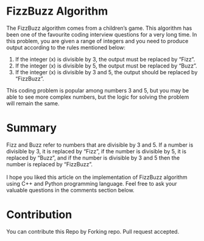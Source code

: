 # FizzBuzz Algorithm
The FizzBuzz algorithm comes from a children’s game. This algorithm has been one of the favourite coding interview questions for a very long time. In this problem, you are given a range of integers and you need to produce output according to the rules mentioned below:

1. If the integer (x) is divisible by 3, the output must be replaced by “Fizz”.
2. If the integer (x) is divisible by 5, the output must be replaced by “Buzz”.
3. If the integer (x) is divisible by 3 and 5, the output should be replaced by “FizzBuzz”.

This coding problem is popular among numbers 3 and 5, but you may be able to see more complex numbers, but the logic for solving the problem will remain the same.

# Summary
Fizz and Buzz refer to numbers that are divisible by 3 and 5. If a number is divisible by 3, it is replaced by “Fizz”, if the number is divisible by 5, it is replaced by “Buzz”, and if the number is divisible by 3 and 5 then the number is replaced by “FizzBuzz”.\
\
I hope you liked this article on the implementation of FizzBuzz algorithm using C++ and Python programming language. Feel free to ask your valuable questions in the comments section below.

# Contribution
You can contribute this Repo by Forking repo.
Pull request accepted.